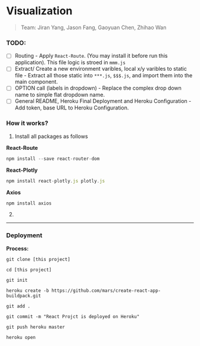 # Visualization 
> Team: Jiran Yang, Jason Fang, Gaoyuan Chen, Zhihao Wan

### TODO:
 - [ ] Routing
       - Apply `React-Route`. (You may install it before run this application). This file logic is stroed in `mmm.js`
 - [ ] Extract/ Create a new environment varibles, local x/y varibles to static file
       - Extract all those static into `***.js`, `$$$.js`, and import them into the main component.
 - [ ] OPTION call (labels in dropdown)
       - Replace the complex drop down name to simple flat dropdown name.
 - [ ] General README, Heroku Final Deployment and Heroku Configuration
       - Add token, base URL to Heroku Configuration.
<!-- ### Consider about:
- [ ] Secret Token (For every single user)
   -->

### How it works?
1. Install all packages as follows

**React-Route**
```javaScript
npm install --save react-router-dom
```

**React-Plotly**
```javaScript
npm install react-plotly.js plotly.js
```

**Axios**
```javaScript
npm install axios
```

2. 


------
### Deployment 
**Process:**
```shell
git clone [this project]

cd [this project]

git init 

heroku create -b https://github.com/mars/create-react-app-buildpack.git

git add .

git commit -m "React Projct is deployed on Heroku"

git push heroku master

heroku open
```